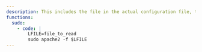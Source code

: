 ```yaml
---
description: This includes the file in the actual configuration file, the first line is leaked as an error message.
functions:
  sudo:
    - code: |
        LFILE=file_to_read
        sudo apache2 -f $LFILE
---
```

